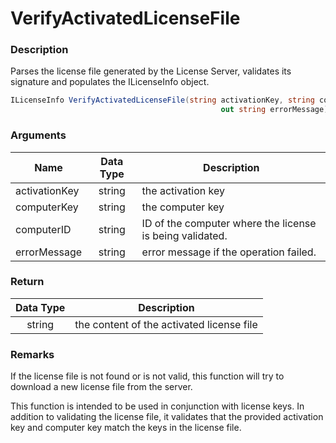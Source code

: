 # VerifyActivatedLicenseFile

### Description

Parses the license file generated by the License Server, validates its signature and populates the ILicenseInfo object.

```csharp
ILicenseInfo VerifyActivatedLicenseFile(string activationKey, string computerKey, string computerID, 
                                               out string errorMessage)
```

### Arguments

| Name          | Data Type | Description                                              |
| ------------- | :-------: | -------------------------------------------------------- |
| activationKey |   string  | the activation key                                       |
| computerKey   |   string  | the computer key                                         |
| computerID    |   string  | ID of the computer where the license is being validated. |
| errorMessage  |   string  | error message if the operation failed.                   |

### Return

| Data Type | Description                               |
| :-------: | ----------------------------------------- |
|   string  | the content of the activated license file |

### Remarks

If the license file is not found or is not valid, this function will try to download a new license file from the server.

This function is intended to be used in conjunction with license keys. In addition to validating the license file, it validates that the provided activation key and computer key match the keys in the license file.
